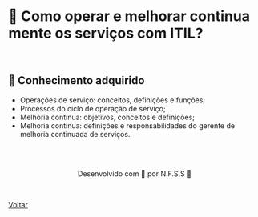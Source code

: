<h1>🔄 Como operar e melhorar continuamente os serviços com ITIL?</h1>

<br>

<h2> 🧠 Conhecimento adquirido </h2>

- Operações de serviço: conceitos, definições e funções;
 - Processos do ciclo de operação de serviço;
 - Melhoria contínua: objetivos, conceitos e definições;
 - Melhoria contínua: definições e responsabilidades do gerente de melhoria continuada de serviços.
 
<br><br>

<p align="center"> Desenvolvido com 💜 por N.F.S.S 👋 <p>
<br>

<a href="./README.md">Voltar</a>